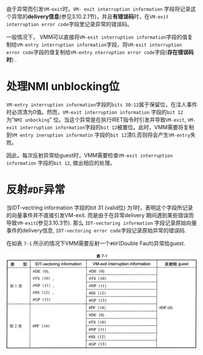

由于异常而引发`VM-exit`时，`VM- exit interruption information` 字段将记录这个异常的**delivery信息**(参见3.10.2.1节)，并且**有错误码**时，在`VM-exit interruption error code`字段里记录异常的错误码。

一般情况下， VMM可以直接将`VM-exit interruption information`字段的值复制给`VM-entry interruption information`字段，将`VM-exit interruption error code`字段的值复制给`VM-entry nterruption error code`字段(**存在错误码时**) .

# 处理NMI unblocking位

`VM-entry interruption information`字段的`bits 30:12`属于保留位，在注人事件时必须清为0值。然而，`VM-exit interruption information` 字段的`bit 12`为"`NMI unbocking`" 位。当这个异常是在执行IRET指令时引发并导致`VM-exit`, `VM-exit interruption information`字段的`bit 12`被置位。此时，VMM需要将复制到`VM entry ineruption informatin` 字段的`bit 12`清0,否则将会产生`VM-entry`失败。

因此，每次反射异常给guest时，VMM需要检查`VM-exit interruption information` 字段的`bit 12`, 做出相应的处理。

# 反射`#DF`异常

当IDT-vectring information 字段的bit 31 (valid位) 为1时，表明这个字段所记录的向量事件并不直接引发VM-exit. 而是由于在异常delivery 期间遇到某些错误而导致`VM-exit`(参见3.10.3节). 那么 `IDT-vectoring information` 字段记录原始向量事件的delivery信息, `IDT-vectoring error code`字段记录原始异常的错误码.

在如表 `7-1` 所示的情况下VMM需要反射一个`#DF`(Double Fault)异常给guest.

![2020-08-02-20-57-33.png](./images/2020-08-02-20-57-33.png)
